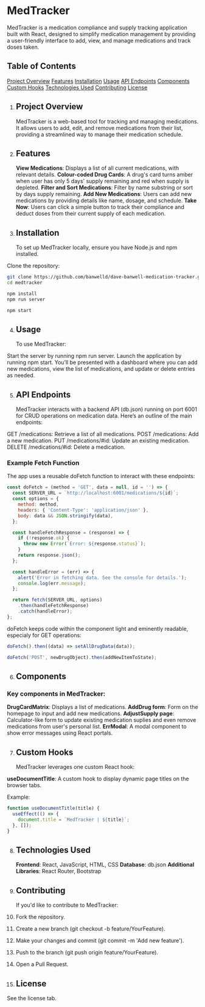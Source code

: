 # MedTracker

MedTracker is a medication compliance and supply tracking application built with React, designed to simplify medication management by providing a user-friendly interface to add, view, and manage medications and track doses taken.

## Table of Contents

[Project Overview](#project-overview)
[Features](#features)
[Installation](#installation)
[Usage](#usage)
[API Endpoints](#api-endpoints)
[Components](#components)
[Custom Hooks](#custom-hooks)
[Technologies Used](#technologies-used)
[Contributing](#contributing)
[License](#license)

1. ## Project Overview

   MedTracker is a web-based tool for tracking and managing medications. It allows users to add, edit, and remove medications from their list, providing a streamlined way to manage their medication schedule.

2. ## Features

   **View Medications**: Displays a list of all current medications, with relevant details.
   **Colour-coded Drug Cards**: A drug's card turns amber when user has only 5 days' supply remaining and red when supply is depleted.
   **Filter and Sort Medications**: Filter by name substring or sort by days supply remaining.
   **Add New Medications**: Users can add new medications by providing details like name, dosage, and schedule.
   **Take Now**: Users can click a simple button to track their compliance and deduct doses from their current supply of each medication.

3. ## Installation
   To set up MedTracker locally, ensure you have Node.js and npm installed.

Clone the repository:

```bash
git clone https://github.com/banwelld/dave-banwell-medication-tracker.git
cd medtracker
```

```bash
npm install
npm run server
```

```bash
npm start
```

4. ## Usage
   To use MedTracker:

Start the server by running npm run server.
Launch the application by running npm start.
You’ll be presented with a dashboard where you can add new medications, view the list of medications, and update or delete entries as needed.

5. ## API Endpoints
   MedTracker interacts with a backend API (db.json) running on port 6001 for CRUD operations on medication data. Here’s an outline of the main endpoints:

GET /medications: Retrieve a list of all medications.
POST /medications: Add a new medication.
PUT /medications/#id: Update an existing medication.
DELETE /medications/#id: Delete a medication.

### Example Fetch Function

The app uses a reusable doFetch function to interact with these endpoints:

```javascript
const doFetch = (method = 'GET', data = null, id = '') => {
  const SERVER_URL = `http://localhost:6001/medications/${id}`;
  const options = {
    method: method,
    headers: { 'Content-Type': 'application/json' },
    body: data && JSON.stringify(data),
  };

  const handleFetchResponse = (response) => {
    if (!response.ok) {
      throw new Error(`Error: ${response.status}`);
    }
    return response.json();
  };

  const handleError = (err) => {
    alert('Error in fetching data. See the console for details.');
    console.log(err.message);
  };

  return fetch(SERVER_URL, options)
    .then(handleFetchResponse)
    .catch(handleError);
};
```

doFetch keeps code within the component light and eminently readable, especialy for GET operations:

```javascript
doFetch().then((data) => setAllDrugData(data));
```

```javascript
doFetch('POST', newDrugObject).then(addNewItemToState);
```

6. ## Components

### Key components in MedTracker:

**DrugCardMatrix**: Displays a list of medications.
**AddDrug form**: Form on the homepage to input and add new medications.
**AdjustSupply page**: Calculator-like form to update existing medication suplies and even remove medications from user's personal list.
**ErrModal**: A modal component to show error messages using React portals.

7. ## Custom Hooks
   MedTracker leverages one custom React hook:

**useDocumentTitle**: A custom hook to display dynamic page titles on the browser tabs.

Example:

```javascript
function useDocumentTitle(title) {
  useEffect(() => {
    document.title = `MedTracker | ${title}`;
  }, []);
}
```

8. ## Technologies Used

   **Frontend**: React, JavaScript, HTML, CSS
   **Database**: db.json
   **Additional Libraries**: React Router, Bootstrap

9. ## Contributing

   If you'd like to contribute to MedTracker:

10. Fork the repository.
11. Create a new branch (git checkout -b feature/YourFeature).
12. Make your changes and commit (git commit -m 'Add new feature').
13. Push to the branch (git push origin feature/YourFeature).
14. Open a Pull Request.

15. ## License

See the license tab.
